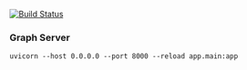 [![Build Status](https://travis-ci.org/ZettaAI/graph-server.svg)](https://travis-ci.org/ZettaAI/graph-server)

### Graph Server

`uvicorn --host 0.0.0.0 --port 8000 --reload app.main:app`
